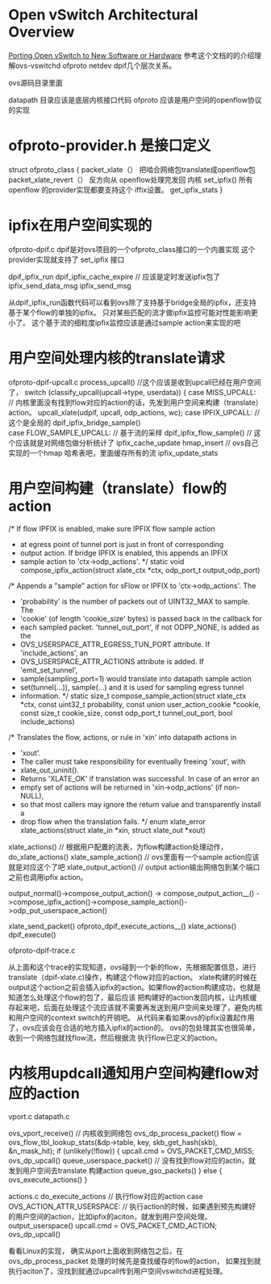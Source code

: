 Open vSwitch Architectural Overview
===================================
[Porting Open vSwitch to New Software or Hardware]( http://docs.openvswitch.org/en/latest/topics/porting/)
参考这个文档的的介绍理解ovs-vswitchd ofproto netdev dpif几个层次关系。

ovs源码目录里面
 
datapath 目录应该是底层内核接口代码
ofproto  应该是用户空间的openflow协议的实现


ofproto-provider.h 是接口定义
=============================
struct ofproto_class {
  packet_xlate（） 把啮合网络包translate成openflow包
  packet_xlate_revert（） 反方向从 openflow处理完发回 内核
  set_ipfix()  所有openflow 的provider实现都要支持这个 iffix设置。
  get_ipfix_stats 
}


ipfix在用户空间实现的
=====================
ofproto-dpif.c dpif是对ovs项目的一个ofproto_class接口的一个内置实现
这个provider实现就支持了 set_ipfix 接口

dpif_ipfix_run
  dpif_ipfix_cache_expire   // 应该是定时发送ipfix包了
    ipfix_send_data_msg
      ipfix_send_msg

从dpif_ipfix_run函数代码可以看到ovs除了支持基于bridge全局的ipfix，还支持基于某个flow的单独的ipfix。 只对某些匹配的流才做ipfix监控可能对性能影响更小了。
这个基于流的细粒度ipfix监控应该是通过sample action来实现的吧


用户空间处理内核的translate请求
===============================
ofproto-dpif-upcall.c 
process_upcall()  //这个应该是收到upcall已经在用户空间了，
  switch (classify_upcall(upcall->type, userdata)) {
  case MISS_UPCALL:   // 内核里面没有找到flow对应的action的话，先发到用户空间来构建（translate）action。
    upcall_xlate(udpif, upcall, odp_actions, wc);
  case IPFIX_UPCALL:    // 这个是全局的
    dpif_ipfix_bridge_sample()    
  case FLOW_SAMPLE_UPCALL:   // 基于流的采样
    dpif_ipfix_flow_sample()  // 这个应该就是对网络包做分析统计了
       ipfix_cache_update
          hmap_insert              // ovs自己实现的一个hmap 哈希表吧，里面缓存所有的流
          ipfix_update_stats


用户空间构建（translate）flow的action
=====================================
/* If flow IPFIX is enabled, make sure IPFIX flow sample action
 * at egress point of tunnel port is just in front of corresponding
 * output action. If bridge IPFIX is enabled, this appends an IPFIX
 * sample action to 'ctx->odp_actions'. */
static void
compose_ipfix_action(struct xlate_ctx *ctx, odp_port_t output_odp_port)



/* Appends a "sample" action for sFlow or IPFIX to 'ctx->odp_actions'.  The
 * 'probability' is the number of packets out of UINT32_MAX to sample.  The
 * 'cookie' (of length 'cookie_size' bytes) is passed back in the callback for
 * each sampled packet.  'tunnel_out_port', if not ODPP_NONE, is added as the
 * OVS_USERSPACE_ATTR_EGRESS_TUN_PORT attribute.  If 'include_actions', an
 * OVS_USERSPACE_ATTR_ACTIONS attribute is added.  If 'emit_set_tunnel',
 * sample(sampling_port=1) would translate into datapath sample action
 * set(tunnel(...)), sample(...) and it is used for sampling egress tunnel
 * information.
 */
static size_t
compose_sample_action(struct xlate_ctx *ctx,
                      const uint32_t probability,
                      const union user_action_cookie *cookie,
                      const size_t cookie_size,
                      const odp_port_t tunnel_out_port,
                      bool include_actions)


/* Translates the flow, actions, or rule in 'xin' into datapath actions in
 * 'xout'.
 * The caller must take responsibility for eventually freeing 'xout', with
 * xlate_out_uninit().
 * Returns 'XLATE_OK' if translation was successful.  In case of an error an
 * empty set of actions will be returned in 'xin->odp_actions' (if non-NULL),
 * so that most callers may ignore the return value and transparently install a
 * drop flow when the translation fails. */
enum xlate_error
xlate_actions(struct xlate_in *xin, struct xlate_out *xout)



xlate_actions()  // 根据用户配置的流表，为flow构建action处理动作，
do_xlate_actions()
  xlate_sample_action()  // ovs里面有一个sample action应该就是对应这个了吧
xlate_output_action()    // output action输出网络包到某个端口之前也调用ipfix action。

output_normal()->compose_output_action() -> compose_output_action__()
    ->compose_ipfix_action()->compose_sample_action()->odp_put_userspace_action()


xlate_send_packet()
  ofproto_dpif_execute_actions__()
    xlate_actions()
    dpif_execute()


ofproto-dpif-trace.c

从上面和这个trace的实现知道，ovs碰到一个新的flow，先根据配置信息，进行translate（dpif-xlate.c)操作，构建这个flow对应的action。
xlate构建的时候在output这个action之前会插入ipfix的action。如果flow的action构建成功，也就是知道怎么处理这个flow的包了，最后应该
把构建好的action发回内核，让内核缓存起来吧，后面在处理这个流应该就不需要再发送到用户空间来处理了，避免内核和用户空间的context switch的开销吧。
从代码来看如果ovs的ipfix设置起作用了，ovs应该会在合适的地方插入ipfix的action的。 ovs的包处理其实也很简单，收到一个网络包就找flow流，然后根据流
执行flow已定义的action。




内核用updcall通知用户空间构建flow对应的action
===========================================
vport.c 
datapath.c

ovs_vport_receive()  // 内核收到网络包
 ovs_dp_process_packet()
     flow = ovs_flow_tbl_lookup_stats(&dp->table, key, skb_get_hash(skb),
					 &n_mask_hit);
     if (unlikely(!flow)) {
        upcall.cmd = OVS_PACKET_CMD_MISS;
        ovs_dp_upcall() 
          queue_userspace_packet()    // 没有找到flow对应的actin，就发到用户空间去translate 构建action
          queue_gso_packets()
     } else {
       ovs_execute_actions()
     }



actions.c
  do_execute_actions     // 执行flow对应的action
    case OVS_ACTION_ATTR_USERSPACE:    // 执行action的时候，如果遇到预先构建好的用户空间的action，比如ipfix的aciton，就发到用户空间处理。
      output_userspace()
         upcall.cmd = OVS_PACKET_CMD_ACTION;
         ovs_dp_upcall()

看看Linux的实现， 确实从port上面收到网络包之后，在ovs_dp_process_packet 处理的时候先是查找缓存的flow的action，
如果找到就执行aciton了，没找到就通过upcall传到用户空间vswitchd进程处理。










